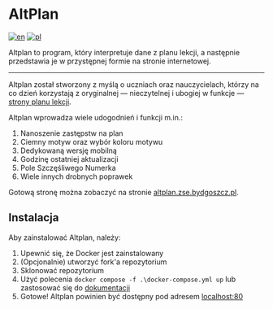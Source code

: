 # AltPlan

[![en](https://img.shields.io/badge/lang-en-blue.svg)](https://github.com/GrzybowskiBYD/AltPlan/blob/main/README.en.md)
[![pl](https://img.shields.io/badge/lang-pl-red.svg)](https://github.com/GrzybowskiBYD/AltPlan/blob/main/README.md)

Altplan to program, który interpretuje dane z planu lekcji, a następnie przedstawia je w przystępnej formie na stronie internetowej.

---
Altplan został stworzony z myślą o uczniach oraz nauczycielach, którzy na co dzień korzystają z oryginalnej — nieczytelnej i ubogiej w funkcje — [strony planu lekcji](https://plan.zse.bydgoszcz.pl).

Altplan wprowadza wiele udogodnień i funkcji m.in.:
1. Nanoszenie zastępstw na plan
2. Ciemny motyw oraz wybór koloru motywu
3. Dedykowaną wersję mobilną
4. Godzinę ostatniej aktualizacji
5. Pole Szczęśliwego Numerka
6. Wiele innych drobnych poprawek

Gotową stronę można zobaczyć na stronie [altplan.zse.bydgoszcz.pl](https://altplan.zse.bydgoszcz.pl).

## Instalacja

Aby zainstalować Altplan, należy:
1. Upewnić się, że Docker jest zainstalowany 
2. (Opcjonalnie) utworzyć fork'a repozytorium
3. Sklonować repozytorium
4. Użyć polecenia `docker compose -f .\docker-compose.yml up` lub zastosować się do [dokumentacji](https://docs.docker.com/reference/cli/docker/compose/#examples)
5. Gotowe! Altplan powinien być dostępny pod adresem [localhost:80](http://localhost:80)